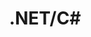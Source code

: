 ---
layout: default
title: .NET/C#
nav_order: 3
has_children: true
permalink: /docs/content/dotnet
---